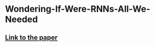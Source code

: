 # Wondering-If-Were-RNNs-All-We-Needed
## [Link to the paper](https://github.com/GeorgePopescu318/Wondering-If-Were-RNNs-All-We-Needed/blob/main/Archaeology_of_Intelligent_Machines__Wondering_if_Were_RNNs_all_we_needed__.pdf)

